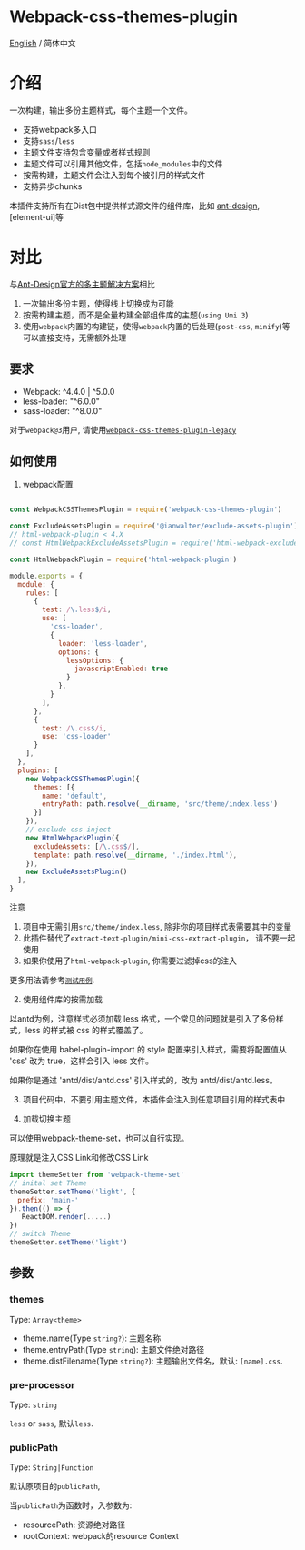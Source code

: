 # Webpack-css-themes-plugin

[English](./README.md) / 简体中文

# 介绍

一次构建，输出多份主题样式，每个主题一个文件。

- 支持webpack多入口
- 支持`sass`/`less`
- 主题文件支持包含变量或者样式规则
- 主题文件可以引用其他文件，包括`node_modules`中的文件
- 按需构建，主题文件会注入到每个被引用的样式文件
- 支持异步chunks

本插件支持所有在Dist包中提供样式源文件的组件库，比如 [ant-design](https://ant.design/), [element-ui]等

# 对比

与[Ant-Design官方的多主题解决方案](https://ant.design/docs/react/customize-theme)相比

1. 一次输出多份主题，使得线上切换成为可能
2. 按需构建主题，而不是全量构建全部组件库的主题(`using Umi 3`)
3. 使用`webpack`内置的构建链，使得`webpack`内置的后处理(`post-css`, `minify`)等可以直接支持，无需额外处理

## 要求

- Webpack: \^4.4.0 | \^5.0.0
- less-loader: "\^6.0.0"
- sass-loader: "\^8.0.0"

对于`webpack@3`用户, 请使用[`webpack-css-themes-plugin-legacy`](https://www.npmjs.com/package/webpack-css-themes-plugin-legacy)

## 如何使用

1. webpack配置

```js

const WebpackCSSThemesPlugin = require('webpack-css-themes-plugin')

const ExcludeAssetsPlugin = require('@ianwalter/exclude-assets-plugin')
// html-webpack-plugin < 4.X
// const HtmlWebpackExcludeAssetsPlugin = require('html-webpack-exclude-assets-plugin');

const HtmlWebpackPlugin = require('html-webpack-plugin')

module.exports = {
  module: {
    rules: [
      {
        test: /\.less$/i,
        use: [
          'css-loader',
          {
            loader: 'less-loader',
            options: {
              lessOptions: {
                javascriptEnabled: true
              }
            },
          }
        ],
      },
      {
        test: /\.css$/i,
        use: 'css-loader'
      }
    ],
  },
  plugins: [
    new WebpackCSSThemesPlugin({
      themes: [{
        name: 'default',
        entryPath: path.resolve(__dirname, 'src/theme/index.less')
      }]
    }),
    // exclude css inject
    new HtmlWebpackPlugin({
      excludeAssets: [/\.css$/],
      template: path.resolve(__dirname, './index.html'),
    }),
    new ExcludeAssetsPlugin()
  ],
}
```

注意

1. 项目中无需引用`src/theme/index.less`, 除非你的项目样式表需要其中的变量
1. 此插件替代了`extract-text-plugin/mini-css-extract-plugin`， 请不要一起使用
2. 如果你使用了`html-webpack-plugin`, 你需要过滤掉css的注入

更多用法请参考[`测试用例`](/test/unit/cases).

2. 使用组件库的按需加载

以antd为例，注意样式必须加载 less 格式，一个常见的问题就是引入了多份样式，less 的样式被 css 的样式覆盖了。

如果你在使用 babel-plugin-import 的 style 配置来引入样式，需要将配置值从 'css' 改为 true，这样会引入 less 文件。

如果你是通过 'antd/dist/antd.css' 引入样式的，改为 antd/dist/antd.less。

3. 项目代码中，不要引用主题文件，本插件会注入到任意项目引用的样式表中

4. 加载切换主题

可以使用[webpack-theme-set](https://www.npmjs.com/package/webpack-theme-set)，也可以自行实现。

原理就是注入CSS Link和修改CSS Link

```js
import themeSetter from 'webpack-theme-set'
// inital set Theme
themeSetter.setTheme('light', {
  prefix: 'main-'
}).then(() => {
   ReactDOM.render(.....)
})
// switch Theme
themeSetter.setTheme('light')
```


## 参数

### themes

Type: `Array<theme>`

- theme.name(Type `string?`): 主题名称
- theme.entryPath(Type `string`): 主题文件绝对路径
- theme.distFilename(Type `string?`): 主题输出文件名，默认: `[name].css`.

### pre-processor

Type: `string`

`less` or `sass`, 默认`less`.

### publicPath

Type: `String|Function`

默认原项目的`publicPath`, 

当`publicPath`为函数时，入参数为:

- resourcePath: 资源绝对路径
- rootContext: webpack的resource Context

